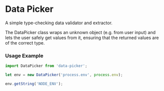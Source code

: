 # Data Picker
A simple type-checking data validator and extractor.

The DataPicker class wraps an unknown object (e.g. from user input) and lets 
the user safely get values from it, ensuring that the returned values are 
of the correct type.

### Usage Example
```typescript
import DataPicker from 'data-picker';

let env = new DataPicker('process.env', process.env);

env.getString('NODE_ENV');
```
